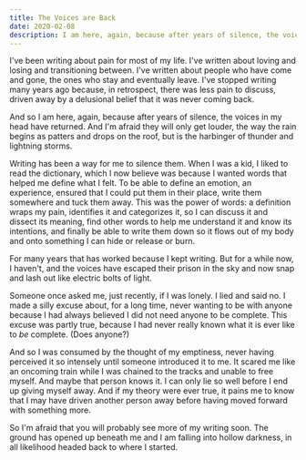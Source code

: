 ```yaml
---
title: The Voices are Back
date: 2020-02-08
description: I am here, again, because after years of silence, the voices in my head have come back.
---
```


I've been writing about pain for most of my life. I've written about loving and losing and transitioning between. I've written about people who have come and gone, the ones who stay and eventually leave. I've stopped writing many years ago because, in retrospect, there was less pain to discuss, driven away by a delusional belief that it was never coming back.

And so I am here, again, because after years of silence, the voices in my head have returned. And I'm afraid they will only get louder, the way the rain begins as patters and drops on the roof, but is the harbinger of thunder and lightning storms.

<!--excerpt-->

Writing has been a way for me to silence them. When I was a kid, I liked to read the dictionary, which I now believe was because I wanted words that helped me define what I felt. To be able to define an emotion, an experience, ensured that I could put them in their place, write them somewhere and tuck them away. This was the power of words: a definition wraps my pain, identifies it and categorizes it, so I can discuss it and dissect its meaning, find other words to help me understand it and know its intentions, and finally be able to write them down so it flows out of my body and onto something I can hide or release or burn.

For many years that has worked because I kept writing. But for a while now, I haven't, and the voices have escaped their prison in the sky and now snap and lash out like electric bolts of light.

Someone once asked me, just recently, if I was lonely. I lied and said no. I made a silly excuse about, for a long time, never wanting to be with anyone because I had always believed I did not need anyone to be complete. This excuse was partly true, because I had never really known what it is ever like to *be* complete. (Does anyone?)

And so I was consumed by the thought of my emptiness, never having perceived it so intensely until someone introduced it to me. It scared me like an oncoming train while I was chained to the tracks and unable to free myself. And maybe that person knows it. I can only lie so well before I end up giving myself away. And if my theory were ever true, it pains me to know that I may have driven another person away before having moved forward with something more.

So I'm afraid that you will probably see more of my writing soon. The ground has opened up beneath me and I am falling into hollow darkness, in all likelihood headed back to where I started.
